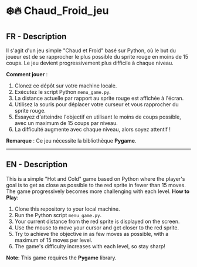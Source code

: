 # ❄️🔥 Chaud_Froid_jeu

## FR - Description
Il s'agit d'un jeu simple "Chaud et Froid" basé sur Python, où le but du joueur est de se rapprocher le plus possible du sprite rouge en moins de 15 coups. Le jeu devient progressivement plus difficile à chaque niveau.

 **Comment jouer** :
1. Clonez ce dépôt sur votre machine locale.
2. Exécutez le script Python `menu_game.py`.
3. La distance actuelle par rapport au sprite rouge est affichée à l'écran.
4. Utilisez la souris pour déplacer votre curseur et vous rapprocher du sprite rouge.
5. Essayez d'atteindre l'objectif en utilisant le moins de coups possible, avec un maximum de 15 coups par niveau.
6. La difficulté augmente avec chaque niveau, alors soyez attentif !

**Remarque** : Ce jeu nécessite la bibliothèque **Pygame**. 


---

## EN - Description
This is a simple "Hot and Cold" game based on Python where the player's goal is to get as close as possible to the red sprite in fewer than 15 moves. The game progressively becomes more challenging with each level.
 **How to Play**:
1. Clone this repository to your local machine.
2. Run the Python script `menu_game.py`.
3. Your current distance from the red sprite is displayed on the screen.
4. Use the mouse to move your cursor and get closer to the red sprite.
5. Try to achieve the objective in as few moves as possible, with a maximum of 15 moves per level.
6. The game's difficulty increases with each level, so stay sharp!

**Note**: This game requires the **Pygame** library. 


